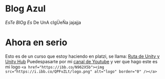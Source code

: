 # **Blog Azul**
*EsTe BlOg Es* De UnA cIgÜeÑa jajajja
# 
# 
# 
# 
# 
# 
# Ahora en serio
Esto es de un curso que estoy haciendo en platzi, se llama: [Ruta de Unity y Unity Hub](https://platzi.com/desarrollo-unity/ "Ruta de Unity y Unity Hub")
Puedespasarte por mi [canal de Youtube](https://www.youtube.com/channel/UCK18-gY_3sTAcgUxpbJ4Ajg "canal de Youtube") y ver que hago este es mi logo
`<a href="https://ibb.co/N962X5b"><img src="https://i.ibb.co/QPFvZLt/logo.png" alt="logo" border="0" /></a>`
